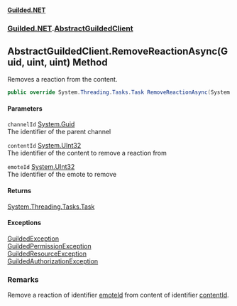 
#### [Guilded.NET](Guilded_NET 'Guilded_NET')
### [Guilded.NET](Guilded_NET#Guilded_NET 'Guilded.NET').[AbstractGuildedClient](AbstractGuildedClient 'Guilded.NET.AbstractGuildedClient')
## AbstractGuildedClient.RemoveReactionAsync(Guid, uint, uint) Method
Removes a reaction from the content.  
```csharp
public override System.Threading.Tasks.Task RemoveReactionAsync(System.Guid channelId, uint contentId, uint emoteId);
```

#### Parameters
<a name='Guilded_NET_AbstractGuildedClient_RemoveReactionAsync(System_Guid_uint_uint)_channelId'></a>
`channelId` [System.Guid](https://docs.microsoft.com/en-us/dotnet/api/System.Guid 'System.Guid')  
The identifier of the parent channel
  
<a name='Guilded_NET_AbstractGuildedClient_RemoveReactionAsync(System_Guid_uint_uint)_contentId'></a>
`contentId` [System.UInt32](https://docs.microsoft.com/en-us/dotnet/api/System.UInt32 'System.UInt32')  
The identifier of the content to remove a reaction from
  
<a name='Guilded_NET_AbstractGuildedClient_RemoveReactionAsync(System_Guid_uint_uint)_emoteId'></a>
`emoteId` [System.UInt32](https://docs.microsoft.com/en-us/dotnet/api/System.UInt32 'System.UInt32')  
The identifier of the emote to remove
  

#### Returns
[System.Threading.Tasks.Task](https://docs.microsoft.com/en-us/dotnet/api/System.Threading.Tasks.Task 'System.Threading.Tasks.Task')  

#### Exceptions
[GuildedException](GuildedException 'Guilded.NET.Base.GuildedException')  
[GuildedPermissionException](GuildedPermissionException 'Guilded.NET.Base.GuildedPermissionException')  
[GuildedResourceException](GuildedResourceException 'Guilded.NET.Base.GuildedResourceException')  
[GuildedAuthorizationException](GuildedAuthorizationException 'Guilded.NET.Base.GuildedAuthorizationException')  
### Remarks
Remove a reaction of identifier [emoteId](AbstractGuildedClient_RemoveReactionAsync(Guid_uint_uint)#Guilded_NET_AbstractGuildedClient_RemoveReactionAsync(System_Guid_uint_uint)_emoteId 'Guilded.NET.AbstractGuildedClient.RemoveReactionAsync(System.Guid, uint, uint).emoteId') from content of identifier [contentId](AbstractGuildedClient_RemoveReactionAsync(Guid_uint_uint)#Guilded_NET_AbstractGuildedClient_RemoveReactionAsync(System_Guid_uint_uint)_contentId 'Guilded.NET.AbstractGuildedClient.RemoveReactionAsync(System.Guid, uint, uint).contentId').
